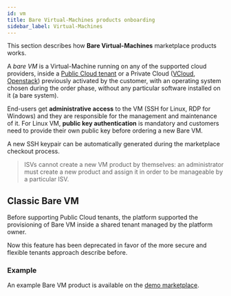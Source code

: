 ```yaml
---
id: vm
title: Bare Virtual-Machines products onboarding
sidebar_label: Virtual-Machines
---
```


This section describes how **Bare Virtual-Machines** marketplace products
works.

A *bare VM* is a Virtual-Machine running on any of the supported cloud
providers, inside a [Public Cloud tenant] or a Private Cloud ([VCloud],
[Openstack]) previously activated by the customer, with an operating system
chosen during the order phase, without any particular software installed on it
(a bare system).

End-users get **administrative access** to the VM (SSH for Linux, RDP for
Windows) and they are responsible for the management and maintenance of it. For
Linux VM,  **public key authentication** is mandatory and customers need to
provide their own public key before ordering a new Bare VM.

A new SSH keypair can be automatically generated during the marketplace
checkout process.

> ISVs cannot create a new VM product by themselves: an administrator must
> create a new product and assign it in order to be manageable by a particular
> ISV.

## Classic Bare VM

Before supporting Public Cloud tenants, the platform supported the provisioning
of Bare VM inside a shared tenant managed by the platform owner.

Now this feature has been deprecated in favor of the more secure and flexible
tenants approach describe before.

### Example

An example Bare VM product is available on the [demo marketplace].

[demo marketplace]: https://demo-mcp.cloudeng.it/223918/compute/private-bare-vm
[Public Cloud tenant]: modules-public-tenants.md
[VCloud]: modules-vcloud.md
[Openstack]: modules-openstack.md
